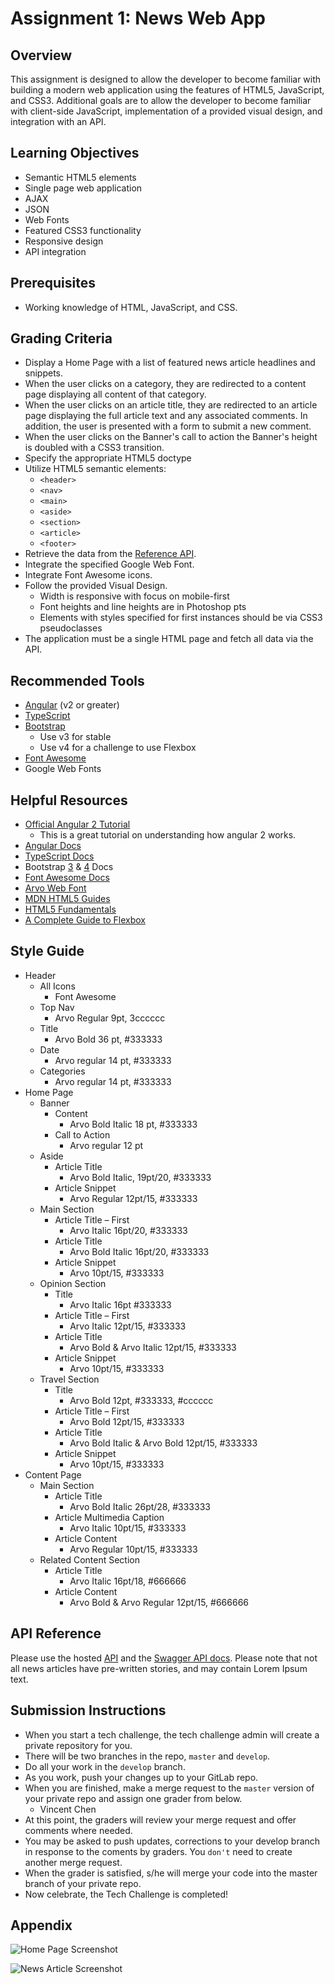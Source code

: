 # Assignment 1: News Web App

## Overview

This assignment is designed to allow the developer to become familiar with building a modern web application using the features of HTML5, JavaScript, and CSS3. Additional goals are to allow the developer to become familiar with client-side JavaScript, implementation of a provided visual design, and integration with an API.

## Learning Objectives

* Semantic HTML5 elements
* Single page web application
* AJAX
* JSON
* Web Fonts
* Featured CSS3 functionality
* Responsive design
* API integration

## Prerequisites

* Working knowledge of HTML, JavaScript, and CSS.

## Grading Criteria

* Display a Home Page with a list of featured news article headlines and snippets.
* When the user clicks on a category, they are redirected to a content page displaying all content of that category.
* When the user clicks on an article title, they are redirected to an article page displaying the full article text and any associated comments. In addition, the user is presented with a form to submit a new comment.
* When the user clicks on the Banner's call to action the Banner's height is doubled with a CSS3 transition.
* Specify the appropriate HTML5 doctype
* Utilize HTML5 semantic elements:
    * `<header>`
    * `<nav>`
    * `<main>`
    * `<aside>`
    * `<section>`
    * `<article>`
    * `<footer>`
* Retrieve the data from the [Reference API](http://challengenewsapi.azurewebsites.net/).
* Integrate the specified Google Web Font.
* Integrate Font Awesome icons.
* Follow the provided Visual Design.
    * Width is responsive with focus on mobile-first
    * Font heights and line heights are in Photoshop pts
    * Elements with styles specified for first instances should be via CSS3 pseudoclasses
* The application must be a single HTML page and fetch all data via the API.

## Recommended Tools

* [Angular](https://angular.io) (v2 or greater)
* [TypeScript](http://www.typescriptlang.org/)
* [Bootstrap](http://getbootstrap.com/)
    * Use v3 for stable
    * Use v4 for a challenge to use Flexbox
* [Font Awesome](http://fontawesome.io/)
* Google Web Fonts

## Helpful Resources

* [Official Angular 2 Tutorial](https://angular.io/tutorial)
    * This is a great tutorial on understanding how angular 2 works.
* [Angular Docs](https://angular.io/docs/ts/latest/)
* [TypeScript Docs](http://www.typescriptlang.org/docs/tutorial.html)
* Bootstrap [3](http://getbootstrap.com/) & [4](https://v4-alpha.getbootstrap.com/) Docs
* [Font Awesome Docs](http://fontawesome.io/get-started/)
* [Arvo Web Font](https://fonts.google.com/specimen/Arvo)
* [MDN HTML5 Guides](https://developer.mozilla.org/en-US/docs/Web/Guide/HTML/HTML5)
* [HTML5 Fundamentals](http://www.pluralsight.com/training/Courses/TableOfContents/html5-fundamentals)
* [A Complete Guide to Flexbox](https://css-tricks.com/snippets/css/a-guide-to-flexbox/)

## Style Guide

*	Header
    * All Icons
        * Font Awesome
    * Top Nav
        * Arvo Regular 9pt, 3cccccc
    * Title
        * Arvo Bold 36 pt, #333333
    * Date
        * Arvo regular 14 pt, #333333
    * Categories
        * Arvo regular 14 pt, #333333
* Home Page
    * Banner
        * Content
            * Arvo Bold Italic 18 pt, #333333
        * Call to Action
            * Arvo regular 12 pt
    * Aside
        * Article Title
            * Arvo Bold Italic, 19pt/20, #333333
        * Article Snippet
            * Arvo Regular 12pt/15, #333333
    * Main Section
        *	Article Title – First
            * Arvo Italic 16pt/20, #333333
        *	Article Title
            * Arvo Bold Italic 16pt/20, #333333
        *	Article Snippet
            * Arvo 10pt/15, #333333
    * Opinion Section
        *	Title
            * Arvo Italic 16pt #333333
        *	Article Title – First
            * Arvo Italic 12pt/15, #333333
        *	Article Title
            * Arvo Bold & Arvo Italic 12pt/15, #333333
        *	Article Snippet
            * Arvo 10pt/15, #333333
    * Travel Section
        *	Title
            * Arvo Bold 12pt, #333333, #cccccc
        *	Article Title – First
            * Arvo Bold 12pt/15, #333333
        *	Article Title
            * Arvo Bold Italic & Arvo Bold 12pt/15, #333333
        *	Article Snippet
            * Arvo 10pt/15, #333333
* Content Page
    * Main Section
        *	Article Title
            * Arvo Bold Italic 26pt/28, #333333
        *	Article Multimedia Caption
            * Arvo Italic 10pt/15, #333333
        *	Article Content
            * Arvo Regular 10pt/15, #333333
    * Related Content Section
        *	Article Title
            * Arvo Italic 16pt/18, #666666
        *	Article Content
            * Arvo Bold & Arvo Regular 12pt/15, #666666

## API Reference

Please use the hosted [API](http://challengenewsapi.azurewebsites.net/) and the [Swagger API docs](http://challengenewsapi.azurewebsites.net/swagger/ui/index). Please note that not all news articles have pre-written stories, and may contain Lorem Ipsum text.

## Submission Instructions

* When you start a tech challenge, the tech challenge admin will create a private repository for you.
* There will be two branches in the repo, `master` and `develop`.
* Do all your work in the `develop` branch.
* As you work, push your changes up to your GitLab repo.
* When you are finished, make a merge request to the `master` version of your private repo and assign one grader from below.
   * Vincent Chen
* At this point, the graders will review your merge request and offer comments where needed.
* You may be asked to push updates, corrections to your develop branch in response to the coments by graders. You `don't` need to create another merge request.
* When the grader is satisfied, s/he will merge your code into the master branch of your private repo.
* Now celebrate, the Tech Challenge is completed!

## Appendix

![Home Page Screenshot](Home-News.png)

![News Article Screenshot](Home-NewsArticle.png)
